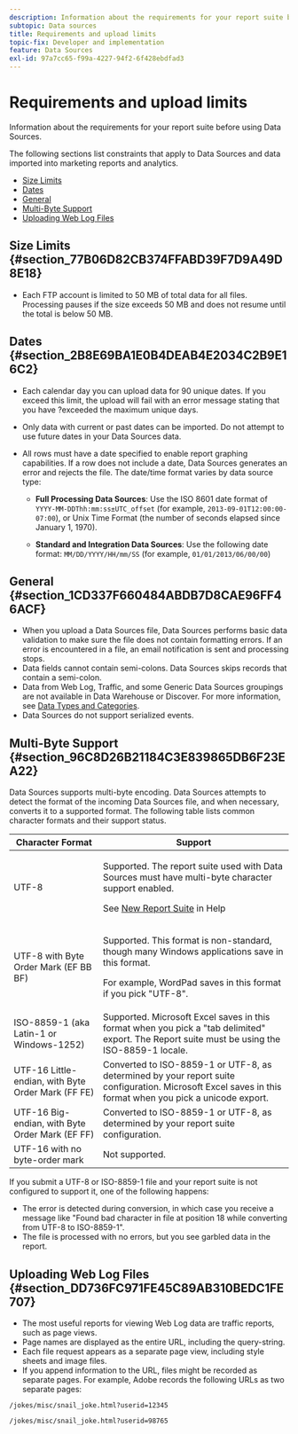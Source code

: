 ```yaml
---
description: Information about the requirements for your report suite before using Data Sources.
subtopic: Data sources
title: Requirements and upload limits
topic-fix: Developer and implementation
feature: Data Sources
exl-id: 97a7cc65-f99a-4227-94f2-6f428ebdfad3
---
```

# Requirements and upload limits

Information about the requirements for your report suite before using Data Sources.

The following sections list constraints that apply to Data Sources and data imported into marketing reports and analytics.

* [Size Limits](/help/import/c-data-sources/datasrc-requirements.md#section_77B06D82CB374FFABD39F7D9A49D8E18) 
* [Dates](/help/import/c-data-sources/datasrc-requirements.md#section_2B8E69BA1E0B4DEAB4E2034C2B9E16C2) 
* [General](/help/import/c-data-sources/datasrc-requirements.md#section_1CD337F660484ABDB7D8CAE96FF46ACF) 
* [Multi-Byte Support](/help/import/c-data-sources/datasrc-requirements.md#section_96C8D26B21184C3E839865DB6F23EA22) 
* [Uploading Web Log Files](/help/import/c-data-sources/datasrc-requirements.md#section_DD736FC971FE45C89AB310BEDC1FE707)

## Size Limits {#section_77B06D82CB374FFABD39F7D9A49D8E18}

* Each FTP account is limited to 50 MB of total data for all files. Processing pauses if the size exceeds 50 MB and does not resume until the total is below 50 MB.

## Dates {#section_2B8E69BA1E0B4DEAB4E2034C2B9E16C2}

* Each calendar day you can upload data for 90 unique dates. If you exceed this limit, the upload will fail with an error message stating that you have ?exceeded the maximum unique days.
* Only data with current or past dates can be imported. Do not attempt to use future dates in your Data Sources data.
* All rows must have a date specified to enable report graphing capabilities. If a row does not include a date, Data Sources generates an error and rejects the file. The date/time format varies by data source type:

    * **Full Processing Data Sources**: Use the ISO 8601 date format of `YYYY-MM-DDThh:mm:ss±UTC_offset` (for example, `2013-09-01T12:00:00-07:00`), or Unix Time Format (the number of seconds elapsed since January 1, 1970).
    
    * **Standard and Integration Data Sources**: Use the following date format: `MM/DD/YYYY/HH/mm/SS` (for example, `01/01/2013/06/00/00`)

## General {#section_1CD337F660484ABDB7D8CAE96FF46ACF}

* When you upload a Data Sources file, Data Sources performs basic data validation to make sure the file does not contain formatting errors. If an error is encountered in a file, an email notification is sent and processing stops.
* Data fields cannot contain semi-colons. Data Sources skips records that contain a semi-colon.
* Data from Web Log, Traffic, and some Generic Data Sources groupings are not available in Data Warehouse or Discover. For more information, see [Data Types and Categories](/help/import/c-data-sources/c-datasrc-types/datasrc-categories.md).
* Data Sources do not support serialized events.

## Multi-Byte Support {#section_96C8D26B21184C3E839865DB6F23EA22}

Data Sources supports multi-byte encoding. Data Sources attempts to detect the format of the incoming Data Sources file, and when necessary, converts it to a supported format. The following table lists common character formats and their support status.

<table id="table_F9E685D7EEAB49A9ABAD622AE630EC21"> 
 <thead> 
  <tr> 
   <th colname="col1" class="entry"> Character Format </th> 
   <th colname="col2" class="entry"> Support </th> 
  </tr> 
 </thead>
 <tbody> 
  <tr> 
   <td colname="col1"> UTF-8 </td> 
   <td colname="col2"> <p>Supported. The report suite used with Data Sources must have multi-byte character support enabled. </p> <p>See <a href="https://experienceleague.adobe.com/docs/analytics/admin/manage-report-suites/new-report-suite/new-report-suite.html"  > New Report Suite</a> in Help </p> </td> 
  </tr> 
  <tr> 
   <td colname="col1"> UTF-8 with Byte Order Mark (EF BB BF) </td> 
   <td colname="col2"> <p>Supported. This format is non-standard, though many Windows applications save in this format. </p> <p>For example, WordPad saves in this format if you pick "UTF-8". </p> </td> 
  </tr> 
  <tr> 
   <td colname="col1"> ISO-8859-1 (aka Latin-1 or Windows-1252) </td> 
   <td colname="col2"> Supported. Microsoft Excel saves in this format when you pick a "tab delimited" export. The Report suite must be using the ISO-8859-1 locale. </td> 
  </tr> 
  <tr> 
   <td colname="col1"> UTF-16 Little-endian, with Byte Order Mark (FF FE) </td> 
   <td colname="col2"> Converted to ISO-8859-1 or UTF-8, as determined by your report suite configuration. Microsoft Excel saves in this format when you pick a unicode export. </td> 
  </tr> 
  <tr> 
   <td colname="col1"> UTF-16 Big-endian, with Byte Order Mark (EF FF) </td> 
   <td colname="col2"> Converted to ISO-8859-1 or UTF-8, as determined by your report suite configuration. </td> 
  </tr> 
  <tr> 
   <td colname="col1"> UTF-16 with no byte-order mark </td> 
   <td colname="col2"> Not supported. </td> 
  </tr> 
 </tbody> 
</table>

If you submit a UTF-8 or ISO-8859-1 file and your report suite is not configured to support it, one of the following happens:

* The error is detected during conversion, in which case you receive a message like "Found bad character in file at position 18 while converting from UTF-8 to ISO-8859-1".
* The file is processed with no errors, but you see garbled data in the report.

## Uploading Web Log Files {#section_DD736FC971FE45C89AB310BEDC1FE707}

* The most useful reports for viewing Web Log data are traffic reports, such as page views.
* Page names are displayed as the entire URL, including the query-string.
* Each file request appears as a separate page view, including style sheets and image files.
* If you append information to the URL, files might be recorded as separate pages. For example, Adobe records the following URLs as two separate pages:

`/jokes/misc/snail_joke.html?userid=12345`

`/jokes/misc/snail_joke.html?userid=98765`
